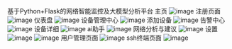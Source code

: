 ﻿基于Python+Flask的网络智能监控及大模型分析平台
 主页
![image](https://github.com/user-attachments/assets/f74086bc-ef6a-438e-962b-1de6e53c373c)
注册页面
![image](https://github.com/user-attachments/assets/cb3ad550-22d9-4db0-8e5d-be2d2aedaa71)
仪表盘
![image](https://github.com/user-attachments/assets/cc0375f1-113c-4604-95a5-227d743dddd6)
设备管理中心
![image](https://github.com/user-attachments/assets/37def621-6076-4ee5-83de-633293fefa14)
添加设备
![image](https://github.com/user-attachments/assets/8c40448e-3c41-49b6-b62d-038ef00d0995)
告警中心
![image](https://github.com/user-attachments/assets/d01fa988-de3d-45d3-b7b8-ea84b897e8d0)
设备详细
![image](https://github.com/user-attachments/assets/c1084429-8f7e-4420-b10e-2f1305a9e324)
ai助手
![image](https://github.com/user-attachments/assets/1903d95f-4ee1-4cc0-b20e-4ad99a887fff)
网络分析与建议
![image](https://github.com/user-attachments/assets/a08cf620-964a-430b-9bd5-665bd8a3cad4)
设置
![image](https://github.com/user-attachments/assets/1d619582-c85c-42c6-b04b-5b78d8a3cbbc)
![image](https://github.com/user-attachments/assets/00c0ef9f-fb70-402f-a51c-6ef9447a0baf)
用户管理页面
![image](https://github.com/user-attachments/assets/df37e473-2411-4599-a224-3d74d07e4bf5)
ssh终端页面
![image](https://github.com/user-attachments/assets/ccfa6132-0642-4bfa-895c-2c7b5063da1c)
